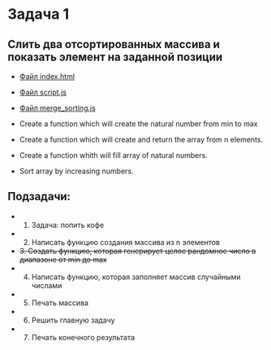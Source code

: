 # Задача 1
## Слить два отсортированных массива и показать элемент на заданной позиции

- [Файл index.html](index.html)
- [Файл script.js](script.js)
- [Файл merge_sorting.js](merge_sorting.js)

 
- Create a function which will create the natural number from min to max
- Create a function which will create and return the array from n elements.
- Create a function whith will fill array of natural numbers.
- Sort array by increasing numbers.

## Подзадачи:
- 1. Задача: попить кофе
- 2. Написать функцию создания массива из n элементов 
- ~~3. Создать функцию, которая генерирует целое рандомное число в диапазоне от min до  max~~
- 4. Написать функцию, которая заполняет массив случайными числами
- 5. Печать массива
- 6. Решить главную задачу
- 7. Печать конечного результата